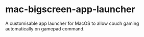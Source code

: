 # mac-bigscreen-app-launcher
A customisable app launcher for MacOS to allow couch gaming automatically on gamepad command. 
